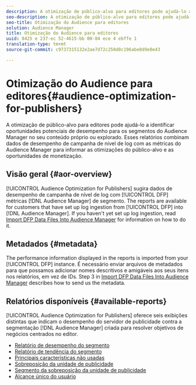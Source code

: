 ```yaml
---
description: A otimização de público-alvo para editores pode ajudá-lo a identificar oportunidades potenciais de desempenho para os segmentos do Audience Manager no seu conteúdo próprio ou explorado. Esses relatórios combinam dados de desempenho de campanha de nível de log com as métricas do Audience Manager para informar as otimizações do público-alvo e as oportunidades de monetização.
seo-description: A otimização de público-alvo para editores pode ajudá-lo a identificar oportunidades potenciais de desempenho para os segmentos do Audience Manager no seu conteúdo próprio ou explorado. Esses relatórios combinam dados de desempenho de campanha de nível de log com as métricas do Audience Manager para informar as otimizações do público-alvo e as oportunidades de monetização.
seo-title: Otimização do Audience para editores
solution: Audience Manager
title: Otimização do Audience para editores
uuid: 8425 e 237-ec 52-4615-bb 00-84 ece 4 ebffe 1
translation-type: tm+mt
source-git-commit: c9737315132e2ae7d72c250d8c196abe8d9e0e43

---
```



# Otimização do Audience para editores{#audience-optimization-for-publishers}

A otimização de público-alvo para editores pode ajudá-lo a identificar oportunidades potenciais de desempenho para os segmentos do Audience Manager no seu conteúdo próprio ou explorado. Esses relatórios combinam dados de desempenho de campanha de nível de log com as métricas do Audience Manager para informar as otimizações do público-alvo e as oportunidades de monetização.

## Visão geral {#aor-overview}

[!UICONTROL Audience Optimization for Publishers] sugira dados de desempenho de campanha de nível de log com [!UICONTROL DFP] métricas [!DNL Audience Manager] de segmento. The reports are available for customers that have set up log ingestion from [!UICONTROL DFP] into [!DNL Audience Manager]. If you haven't yet set up log ingestion, read [Import DFP Data Files Into Audience Manager](import-dfp.md) for information on how to do it.

## Metadados {#metadata}

The performance information displayed in the reports is imported from your [!UICONTROL DFP] instance. É necessário enviar arquivos de metadados para que possamos adicionar nomes descritivos e amigáveis aos seus itens nos relatórios, em vez de IDs. Step 3 in [Import DFP Data Files Into Audience Manager](../../../reporting/audience-optimization-reports/aor-publishers/import-dfp.md) describes how to send us the metadata.

## Relatórios disponíveis {#available-reports}

[!UICONTROL Audience Optimization for Publishers] oferece seis exibições distintas que indicam o desempenho do servidor de publicidade contra a segmentação [!DNL Audience Manager] criada para resolver objetivos de negócios centrados no editor.

+ [Relatório de desempenho do segmento](publisher-segment-performance.md)
+ [Relatório de tendência do segmento](publisher-segment-trends.md)
+ [Principais características não usadas](publisher-top-unused-traits.md)
+ [Sobreposição da unidade de publicidade](publisher-ad-unit-overlap.md)
+ [Segmento da sobreposição da unidade de publicidade](publisher-segment-ad-unit-overlap.md)
+ [Alcance único do usuário](publisher-unique-reach.md)
